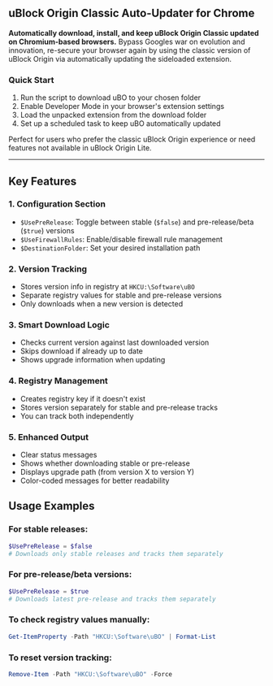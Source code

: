 ## uBlock Origin Classic Auto-Updater for Chrome

**Automatically download, install, and keep uBlock Origin Classic updated on Chromium-based browsers.** Bypass Googles war on evolution and innovation,  re-secure your browser again by using the classic version of uBlock Origin via automatically updating the sideloaded extension.

### Quick Start
1. Run the script to download uBO to your chosen folder
2. Enable Developer Mode in your browser's extension settings
3. Load the unpacked extension from the download folder
4. Set up a scheduled task to keep uBO automatically updated

Perfect for users who prefer the classic uBlock Origin experience or need features not available in uBlock Origin Lite.

---

## Key Features

### 1. **Configuration Section**
- `$UsePreRelease`: Toggle between stable (`$false`) and pre-release/beta (`$true`) versions
- `$UseFirewallRules`: Enable/disable firewall rule management
- `$DestinationFolder`: Set your desired installation path

### 2. **Version Tracking**
- Stores version info in registry at `HKCU:\Software\uBO`
- Separate registry values for stable and pre-release versions
- Only downloads when a new version is detected

### 3. **Smart Download Logic**
- Checks current version against last downloaded version
- Skips download if already up to date
- Shows upgrade information when updating

### 4. **Registry Management**
- Creates registry key if it doesn't exist
- Stores version separately for stable and pre-release tracks
- You can track both independently

### 5. **Enhanced Output**
- Clear status messages
- Shows whether downloading stable or pre-release
- Displays upgrade path (from version X to version Y)
- Color-coded messages for better readability

## Usage Examples

### For stable releases:
```powershell
$UsePreRelease = $false
# Downloads only stable releases and tracks them separately
```

### For pre-release/beta versions:
```powershell
$UsePreRelease = $true
# Downloads latest pre-release and tracks them separately
```

### To check registry values manually:
```powershell
Get-ItemProperty -Path "HKCU:\Software\uBO" | Format-List
```

### To reset version tracking:
```powershell
Remove-Item -Path "HKCU:\Software\uBO" -Force
```